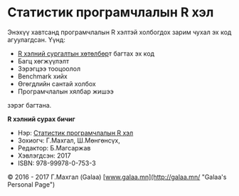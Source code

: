 # Статистик програмчлалын R хэл

Энэхүү хавтсанд програмчлалын R хэлтэй холбогдох зарим чухал эх код агуулагдсан. Үүнд:

* [R хэлний сургалтын хөтөлбөр](http://magadlal.mn/r_language.html)т багтах эх код
* Багц хөгжүүлэлт
* Зэрэгцээ тооцоолол
* Benchmark хийх
* Өгөгдлийн сантай холбох
* Програмчлалын хялбар жишээ

зэрэг багтана.

**R хэлний сурах бичиг**

* Нэр: [Статистик програмчлалын R хэл](http://magadlal.mn/books/id-2.html)
* Зохиогч: Г.Махгал, Ш.Мөнгөнсүх, 
* Редактор: Б.Магсаржав
* Хэвлэгдсэн: 2017
* ISBN: 978-99978-0-753-3

© 2016 - 2017 Г.Махгал (Galaa) [www.galaa.mn](http://galaa.mn/ "Galaa's Personal Page")
